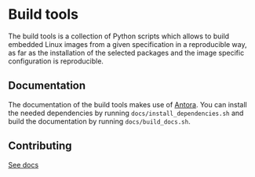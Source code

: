 # Build tools

The build tools is a collection of Python scripts which allows to build
embedded Linux images from a given specification in a reproducible way,
as far as the installation of the selected packages and the image specific
configuration is reproducible.

## Documentation

The documentation of the build tools makes use of
[Antora](https://docs.antora.org/antora/latest/install-and-run-quickstart/).
You can install the needed dependencies by running `docs/install_dependencies.sh`
and build the documentation by running `docs/build_docs.sh`.

## Contributing

[See docs](./docs/modules/ROOT/pages/contributing.adoc)
